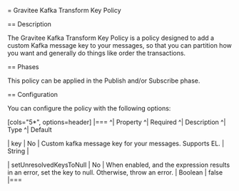 = Gravitee Kafka Transform Key Policy

== Description

The Gravitee Kafka Transform Key Policy is a policy designed to add a custom Kafka message key to your messages, so that you can partition how you want and generally do things like order the transactions.

== Phases

This policy can be applied in the Publish and/or Subscribe phase.

== Configuration

You can configure the policy with the following options:

[cols="5*", options=header]
|===
^| Property
^| Required
^| Description
^| Type
^| Default

| key
| No
| Custom kafka message key for your messages. Supports EL.
| String
|

| setUnresolvedKeysToNull
| No
| When enabled, and the expression results in an error, set the key to null. Otherwise, throw an error.
| Boolean
| false
|===